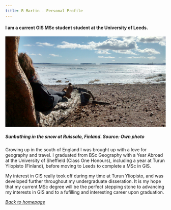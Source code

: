 ```yaml
---
title: R Martin - Personal Profile
---
```

#### I am a current GIS MSc student student at the University of Leeds.

![Me](me1.jpg "Sunbathing in the snow at Ruissalo, Finland")
##### Sunbathing in the snow at Ruissalo, Finland. Source: Own photo

Growing up in the south of England I was brought up with a love for geography and travel. I graduated from BSc Geography with a Year Abroad at the University of Sheffield (Class One Honours), including a year at Turun Yliopisto (Finland), before moving to Leeds to complete a MSc in GIS.

My interest in GIS really took off during my time at Turun Yliopisto, and was developed further throughout my undergraduate disseration. It is my hope that my current MSc degree will be the perfect stepping stone to advancing my interests in GIS and to a fufilling and interesting career upon graduation.

[*Back to homepage*](https://gy19rgm.github.io/)